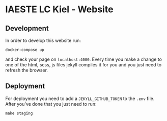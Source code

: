 # IAESTE LC Kiel - Website

## Development
In order to develop this website run:
```shell
docker-compose up
```

and check your page on `localhost:4000`. Every time you make a change to one of the html, scss, js files jekyll compiles it for you and you just need to refresh the browser.

## Deployment
For deployment you need to add a `JEKYLL_GITHUB_TOKEN` to the `.env` file. After you've done that you just need to run:
```shell 
make staging
```